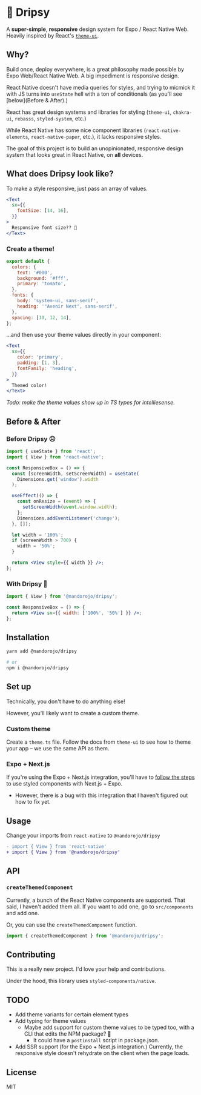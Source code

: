 # 🍷 Dripsy

A **super-simple**, **responsive** design system for Expo / React Native Web. Heavily inspired by React's [`theme-ui`](https://theme-ui.com/home).

## Why?

Build once, deploy everywhere, is a great philosophy made possible by Expo Web/React Native Web. A big impediment is responsive design.

React Native doesn't have media queries for styles, and trying to micmick it with JS turns into `useState` hell with a ton of conditionals (as you'll see [below](Before & After).)

React has great design systems and libraries for styling (`theme-ui`, `chakra-ui`, `rebasss`, `styled-system`, etc.)

While React Native has some nice component libraries (`react-native-elements`, `react-native-paper`, etc.), it lacks responsive styles.

The goal of this project is to build an unopinionated, responsive design system that looks great in React Native, on **all** devices.

## What does Dripsy look like?

To make a style responsive, just pass an array of values.

```jsx
<Text
  sx={{
    fontSize: [14, 16],
  }}
>
  Responsive font size?? 🤯
</Text>
```

### Create a theme!

```js
export default {
  colors: {
    text: '#000',
    background: '#fff',
    primary: 'tomato',
  },
  fonts: {
    body: 'system-ui, sans-serif',
    heading: '"Avenir Next", sans-serif',
  },
  spacing: [10, 12, 14],
};
```

...and then use your theme values directly in your component:

```jsx
<Text
  sx={{
    color: 'primary',
    padding: [1, 3],
    fontFamily: 'heading',
  }}
>
  Themed color!
</Text>
```

_Todo: make the theme values show up in TS types for intelliesense._

## Before & After

### Before Dripsy ☹️

```jsx
import { useState } from 'react';
import { View } from 'react-native';

const ResponsiveBox = () => {
  const [screenWidth, setScreenWidth] = useState(
    Dimensions.get('window').width
  );

  useEffect(() => {
    const onResize = (event) => {
      setScreenWidth(event.window.width);
    };
    Dimensions.addEventListener('change');
  }, []);

  let width = '100%';
  if (screenWidth > 700) {
    width = '50%';
  }

  return <View style={{ width }} />;
};
```

### With Dripsy 🤩

```jsx
import { View } from '@nandorojo/dripsy';

const ResponsiveBox = () => {
  return <View sx={{ width: ['100%', '50%'] }} />;
};
```

## Installation

```sh
yarn add @nandorojo/dripsy

# or
npm i @nandorojo/dripsy
```

## Set up

Technically, you don't have to do anything else!

However, you'll likely want to create a custom theme.

### Custom theme

Create a `theme.ts` file. Follow the docs from `theme-ui` to see how to theme your app – we use the same API as them.

### Expo + Next.js

If you're using the Expo + Next.js integration, you'll have to [follow the steps](https://docs.expo.io/guides/using-styled-components/#usage-with-nextjs) to use styled components with Next.js + Expo.

- However, there is a bug with this integration that I haven't figured out how to fix yet.

## Usage

Change your imports from `react-native` to `@nandorojo/dripsy`

```diff
- import { View } from 'react-native'
+ import { View } from '@nandorojo/dripsy'
```

## API

### `createThemedComponent`

Currently, a bunch of the React Native components are supported. That said, I haven't added them all. If you want to add one, go to `src/components` and add one.

Or, you can use the `createThemedComponent` function.

```jsx
import { createThemedComponent } from '@nandorojo/dripsy';
```

## Contributing

This is a really new project. I'd love your help and contributions.

Under the hood, this library uses `styled-components/native`.

## TODO

- Add theme variants for certain element types
- Add typing for theme values
  - Maybe add support for custom theme values to be typed too, with a CLI that edits the NPM package? 🧐
    - It could have a `postinstall` script in package.json.
- Add SSR support (for the Expo + Next.js integration.) Currently, the responsive style doesn't rehydrate on the client when the page loads.

## License

MIT
